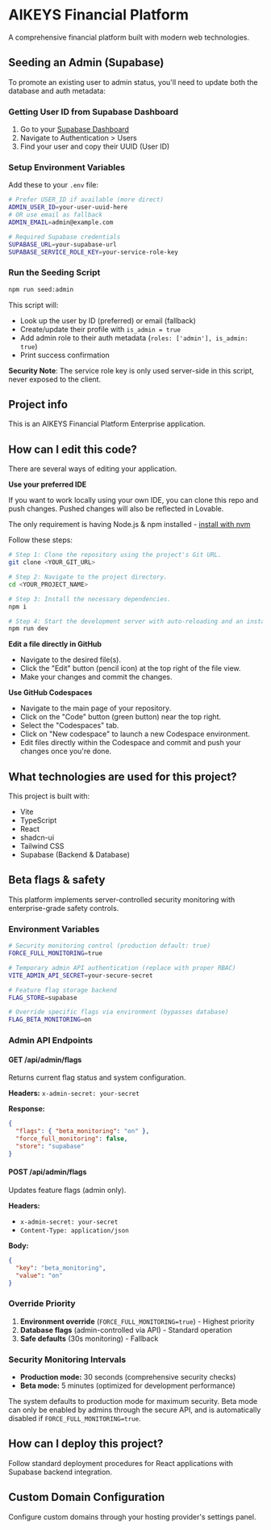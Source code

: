 # AIKEYS Financial Platform

A comprehensive financial platform built with modern web technologies.

## Seeding an Admin (Supabase)

To promote an existing user to admin status, you'll need to update both the database and auth metadata:

### Getting User ID from Supabase Dashboard

1. Go to your [Supabase Dashboard](https://supabase.com/dashboard)
2. Navigate to Authentication > Users
3. Find your user and copy their UUID (User ID)

### Setup Environment Variables

Add these to your `.env` file:

```bash
# Prefer USER_ID if available (more direct)
ADMIN_USER_ID=your-user-uuid-here
# OR use email as fallback
ADMIN_EMAIL=admin@example.com

# Required Supabase credentials
SUPABASE_URL=your-supabase-url
SUPABASE_SERVICE_ROLE_KEY=your-service-role-key
```

### Run the Seeding Script

```bash
npm run seed:admin
```

This script will:
- Look up the user by ID (preferred) or email (fallback)
- Create/update their profile with `is_admin = true`
- Add admin role to their auth metadata (`roles: ['admin'], is_admin: true`)
- Print success confirmation

**Security Note**: The service role key is only used server-side in this script, never exposed to the client.

## Project info

This is an AIKEYS Financial Platform Enterprise application.

## How can I edit this code?

There are several ways of editing your application.

**Use your preferred IDE**

If you want to work locally using your own IDE, you can clone this repo and push changes. Pushed changes will also be reflected in Lovable.

The only requirement is having Node.js & npm installed - [install with nvm](https://github.com/nvm-sh/nvm#installing-and-updating)

Follow these steps:

```sh
# Step 1: Clone the repository using the project's Git URL.
git clone <YOUR_GIT_URL>

# Step 2: Navigate to the project directory.
cd <YOUR_PROJECT_NAME>

# Step 3: Install the necessary dependencies.
npm i

# Step 4: Start the development server with auto-reloading and an instant preview.
npm run dev
```

**Edit a file directly in GitHub**

- Navigate to the desired file(s).
- Click the "Edit" button (pencil icon) at the top right of the file view.
- Make your changes and commit the changes.

**Use GitHub Codespaces**

- Navigate to the main page of your repository.
- Click on the "Code" button (green button) near the top right.
- Select the "Codespaces" tab.
- Click on "New codespace" to launch a new Codespace environment.
- Edit files directly within the Codespace and commit and push your changes once you're done.

## What technologies are used for this project?

This project is built with:

- Vite
- TypeScript
- React
- shadcn-ui
- Tailwind CSS
- Supabase (Backend & Database)

## Beta flags & safety

This platform implements server-controlled security monitoring with enterprise-grade safety controls.

### Environment Variables

```bash
# Security monitoring control (production default: true)
FORCE_FULL_MONITORING=true

# Temporary admin API authentication (replace with proper RBAC)
VITE_ADMIN_API_SECRET=your-secure-secret

# Feature flag storage backend
FLAG_STORE=supabase

# Override specific flags via environment (bypasses database)
FLAG_BETA_MONITORING=on
```

### Admin API Endpoints

#### GET /api/admin/flags
Returns current flag status and system configuration.

**Headers:** `x-admin-secret: your-secret`

**Response:**
```json
{
  "flags": { "beta_monitoring": "on" },
  "force_full_monitoring": false,
  "store": "supabase"
}
```

#### POST /api/admin/flags  
Updates feature flags (admin only).

**Headers:** 
- `x-admin-secret: your-secret`
- `Content-Type: application/json`

**Body:**
```json
{
  "key": "beta_monitoring",
  "value": "on"
}
```

### Override Priority

1. **Environment override** (`FORCE_FULL_MONITORING=true`) - Highest priority
2. **Database flags** (admin-controlled via API) - Standard operation  
3. **Safe defaults** (30s monitoring) - Fallback

### Security Monitoring Intervals

- **Production mode:** 30 seconds (comprehensive security checks)
- **Beta mode:** 5 minutes (optimized for development performance)

The system defaults to production mode for maximum security. Beta mode can only be enabled by admins through the secure API, and is automatically disabled if `FORCE_FULL_MONITORING=true`.

## How can I deploy this project?

Follow standard deployment procedures for React applications with Supabase backend integration.

## Custom Domain Configuration

Configure custom domains through your hosting provider's settings panel.
